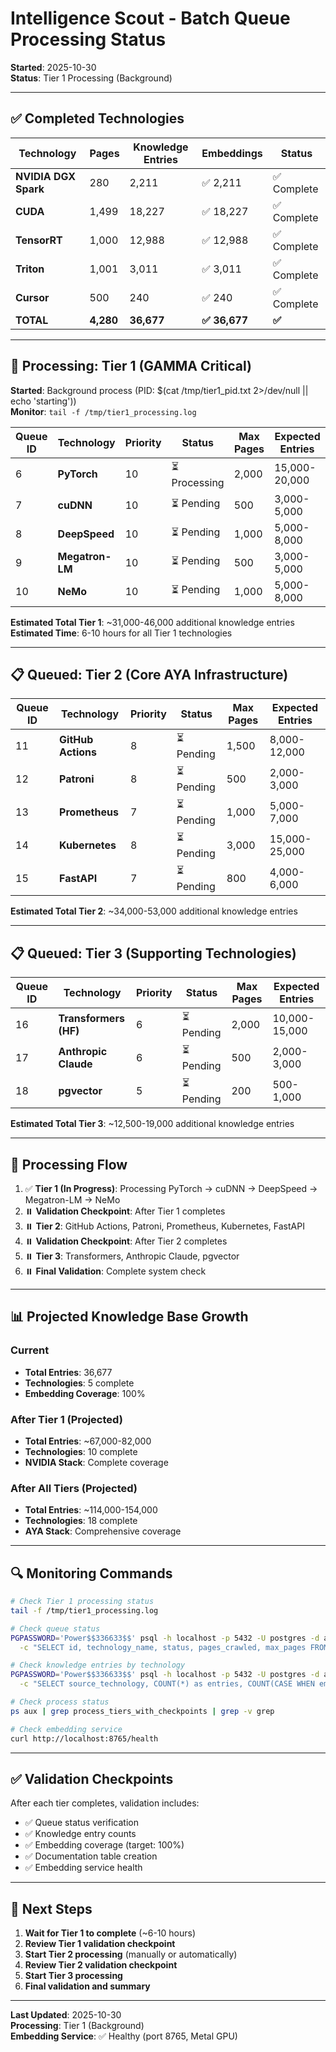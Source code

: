 # Intelligence Scout - Batch Queue Processing Status

**Started**: 2025-10-30  
**Status**: Tier 1 Processing (Background)

---

## ✅ Completed Technologies

| Technology | Pages | Knowledge Entries | Embeddings | Status |
|------------|-------|-------------------|------------|--------|
| **NVIDIA DGX Spark** | 280 | 2,211 | ✅ 2,211 | ✅ Complete |
| **CUDA** | 1,499 | 18,227 | ✅ 18,227 | ✅ Complete |
| **TensorRT** | 1,000 | 12,988 | ✅ 12,988 | ✅ Complete |
| **Triton** | 1,001 | 3,011 | ✅ 3,011 | ✅ Complete |
| **Cursor** | 500 | 240 | ✅ 240 | ✅ Complete |
| **TOTAL** | **4,280** | **36,677** | **✅ 36,677** | **✅** |

---

## 🔄 Processing: Tier 1 (GAMMA Critical)

**Started**: Background process (PID: $(cat /tmp/tier1_pid.txt 2>/dev/null || echo 'starting'))  
**Monitor**: `tail -f /tmp/tier1_processing.log`

| Queue ID | Technology | Priority | Status | Max Pages | Expected Entries |
|----------|-----------|----------|--------|-----------|------------------|
| 6 | **PyTorch** | 10 | ⏳ Processing | 2,000 | 15,000-20,000 |
| 7 | **cuDNN** | 10 | ⏳ Pending | 500 | 3,000-5,000 |
| 8 | **DeepSpeed** | 10 | ⏳ Pending | 1,000 | 5,000-8,000 |
| 9 | **Megatron-LM** | 10 | ⏳ Pending | 500 | 3,000-5,000 |
| 10 | **NeMo** | 10 | ⏳ Pending | 1,000 | 5,000-8,000 |

**Estimated Total Tier 1**: ~31,000-46,000 additional knowledge entries  
**Estimated Time**: 6-10 hours for all Tier 1 technologies

---

## 📋 Queued: Tier 2 (Core AYA Infrastructure)

| Queue ID | Technology | Priority | Status | Max Pages | Expected Entries |
|----------|-----------|----------|--------|-----------|------------------|
| 11 | **GitHub Actions** | 8 | ⏳ Pending | 1,500 | 8,000-12,000 |
| 12 | **Patroni** | 8 | ⏳ Pending | 500 | 2,000-3,000 |
| 13 | **Prometheus** | 7 | ⏳ Pending | 1,000 | 5,000-7,000 |
| 14 | **Kubernetes** | 8 | ⏳ Pending | 3,000 | 15,000-25,000 |
| 15 | **FastAPI** | 7 | ⏳ Pending | 800 | 4,000-6,000 |

**Estimated Total Tier 2**: ~34,000-53,000 additional knowledge entries

---

## 📋 Queued: Tier 3 (Supporting Technologies)

| Queue ID | Technology | Priority | Status | Max Pages | Expected Entries |
|----------|-----------|----------|--------|-----------|------------------|
| 16 | **Transformers (HF)** | 6 | ⏳ Pending | 2,000 | 10,000-15,000 |
| 17 | **Anthropic Claude** | 6 | ⏳ Pending | 500 | 2,000-3,000 |
| 18 | **pgvector** | 5 | ⏳ Pending | 200 | 500-1,000 |

**Estimated Total Tier 3**: ~12,500-19,000 additional knowledge entries

---

## 🎯 Processing Flow

1. ✅ **Tier 1 (In Progress)**: Processing PyTorch → cuDNN → DeepSpeed → Megatron-LM → NeMo
2. ⏸️ **Validation Checkpoint**: After Tier 1 completes
3. ⏸️ **Tier 2**: GitHub Actions, Patroni, Prometheus, Kubernetes, FastAPI
4. ⏸️ **Validation Checkpoint**: After Tier 2 completes
5. ⏸️ **Tier 3**: Transformers, Anthropic Claude, pgvector
6. ⏸️ **Final Validation**: Complete system check

---

## 📊 Projected Knowledge Base Growth

### Current
- **Total Entries**: 36,677
- **Technologies**: 5 complete
- **Embedding Coverage**: 100%

### After Tier 1 (Projected)
- **Total Entries**: ~67,000-82,000
- **Technologies**: 10 complete
- **NVIDIA Stack**: Complete coverage

### After All Tiers (Projected)
- **Total Entries**: ~114,000-154,000
- **Technologies**: 18 complete
- **AYA Stack**: Comprehensive coverage

---

## 🔍 Monitoring Commands

```bash
# Check Tier 1 processing status
tail -f /tmp/tier1_processing.log

# Check queue status
PGPASSWORD='Power$$336633$$' psql -h localhost -p 5432 -U postgres -d aya_rag \
  -c "SELECT id, technology_name, status, pages_crawled, max_pages FROM intelligence_scout_queue ORDER BY priority DESC, id;"

# Check knowledge entries by technology
PGPASSWORD='Power$$336633$$' psql -h localhost -p 5432 -U postgres -d aya_rag \
  -c "SELECT source_technology, COUNT(*) as entries, COUNT(CASE WHEN embedding IS NOT NULL THEN 1 END) as embeddings FROM agent_knowledge WHERE source_technology IS NOT NULL GROUP BY source_technology ORDER BY entries DESC;"

# Check process status
ps aux | grep process_tiers_with_checkpoints | grep -v grep

# Check embedding service
curl http://localhost:8765/health
```

---

## ✅ Validation Checkpoints

After each tier completes, validation includes:
- ✅ Queue status verification
- ✅ Knowledge entry counts
- ✅ Embedding coverage (target: 100%)
- ✅ Documentation table creation
- ✅ Embedding service health

---

## 🚀 Next Steps

1. **Wait for Tier 1 to complete** (~6-10 hours)
2. **Review Tier 1 validation checkpoint**
3. **Start Tier 2 processing** (manually or automatically)
4. **Review Tier 2 validation checkpoint**
5. **Start Tier 3 processing**
6. **Final validation and summary**

---

**Last Updated**: 2025-10-30  
**Processing**: Tier 1 (Background)  
**Embedding Service**: ✅ Healthy (port 8765, Metal GPU)

